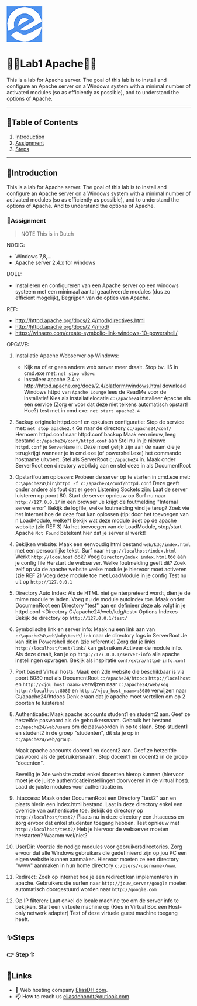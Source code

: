 ![logo](/Images/logo.png)
# 💙🤍Lab1 Apache🤍💙

This is a lab for Apache server. The goal of this lab is to install and configure an Apache server on a Windows system with a minimal number of activated modules (so as efficiently as possible), and to understand the options of Apache.

---

## 📘Table of Contents

1. [Introduction](#introduction)
2. [Assignment](#assignment)
3. [Steps](#steps)


---

## 🖖Introduction

This is a lab for Apache server. The goal of this lab is to install and configure an Apache server on a Windows system with a minimal number of activated modules (so as efficiently as possible), and to understand the options of Apache. And to understand the options of Apache.

### 📝Assignment 
> NOTE This is in Dutch

NODIG:
- Windows 7,8,...
- Apache server 2.4.x for windows 

DOEL:
- Installeren en configureren van een Apache server op een windows systeem met een minimaal aantal geactiveerde modules (dus zo efficient mogelijk), Begrijpen van de opties van Apache. 

REF:
- http://httpd.apache.org/docs/2.4/mod/directives.html
- http://httpd.apache.org/docs/2.4/mod/
- https://winaero.com/create-symbolic-link-windows-10-powershell/

OPGAVE:

1. Installatie Apache Webserver op Windows:
    - Kijk na of er geen andere web server meer draait. Stop bv. IIS in cmd.exe met: `net stop w3svc`
    - Installeer apache 2.4.x:
        http://httpd.apache.org/docs/2.4/platform/windows.html download Windows httpd van `Apache Lounge` lees de ReadMe voor de installatie! Kies als installatielocatie `c:\apache24` installeer Apache als een service (Zorg er voor dat deze niet telkens automatisch opstart! Hoe?) test met in cmd.exe: `net start apache2.4`

2. Backup originele httpd.conf en opkuisen configuratie:
    Stop de service met: `net stop apache2.4`
    Ga naar de directory `c:/apache24/conf/`
    Hernoem httpd.conf naar httpd.conf.backup
    Maak een nieuw, leeg bestand `c:/apache24/conf/httpd.conf` aan
    Stel nu in je nieuwe `httpd.conf` je `ServerName` in. 
    Deze moet gelijk zijn aan de naam die je terugkrijgt wanneer je in cmd.exe (of powershell.exe) het commando hostname uitvoert.
    Stel als ServerRoot `c:/apache24` in.
    Maak onder ServerRoot een directory web/kdg aan en stel deze in als DocumentRoot


3. Opstartfouten oplossen:
    Probeer de server op te starten in cmd.exe met:
    `c:\apache24\bin\httpd -f c:/apache24/conf/httpd.conf`
    Deze geeft onder andere als fout dat er geen Listening Sockets zijn: Laat de server luisteren op poort 80.
    Start de server opnieuw op
    Surf nu naar `http://127.0.0.1/` in een browser
    Je krijgt de foutmelding "Internal server error"
    Bekijk de logfile, welke foutmelding vind je terug?
    Zoek vie het Internet hoe de deze fout kan oplossen (tip: door het toevoegen van n LoadModule, welke?)
    Bekijk wat deze module doet op de apache website (zie REF 3)
    Na het toevoegen van de LoadModule, stop/start Apache
    `Not Found`  betekent hier dat je server al werkt!

4. Bekijken website:
    Maak een eenvoudig html bestand `web/kdg/index.html` met een persoonlijke tekst.
    Surf naar `http://localhost/index.html`
    Werkt `http://localhost` ook?
    Voeg `DirectoryIndex index.html` toe aan je config file
    Herstart de webserver. Welke foutmelding geeft dit?
    Zoek zelf op via de apache website welke module je hiervoor moet activeren (zie REF 2)
    Voeg deze module toe met LoadModule in je config
    Test nu uit op `http://127.0.0.1`

5. Directory Auto Index:
    Als de HTML niet ge nterpreteerd wordt, dien je de mime module te laden.
    Voeg nu de module autoindex toe.
    Maak onder DocumenRoot een Directory "test" aan en definieer deze als volgt in je httpd.conf
        <Directory C:/apache24/web/kdg/test>
        Options Indexes
        </Directory>
    Bekijk de directory op `http://127.0.0.1/test/`

6. Symbolische link en server info:
    Maak nu een link aan van `c:\apache24\web\kdg\test\link` naar de directory logs in ServerRoot 
    Je kan dit in Powershell doen (zie referentie)
    Zorg dat je links `http://localhost/test/link/` kan gebruiken
    Activeer de module info. Als deze draait, kan je op `http://127.0.0.1/server-info` alle apache instellingen opvragen.
    Bekijk als inspiratie `conf/extra/httpd-info.conf`

7. Port based Virtual hosts:
    Maak een 2de website die beschikbaar is via poort 8080 met als DocumentRoot `c:/apache24/htdocs`
    `http://localhost` en `http://<jou_host_naam>` verwijzen naar `c:/apache24/web/kdg`
    `http://localhost:8080` en `http://<jou_host_naam>:8080` verwijzen naar C:/apache24/htdocs
    Denk eraan dat je apache moet vertellen om op 2 poorten te luisteren!

8. Authenticatie:
    Maak apache accounts student1 en student2 aan. Geef ze hetzelfde paswoord als de gebruikersnaam. 
    Gebruik het bestand `c:/apache24/web/users` om de paswoorden in op te slaan. 
    Stop student1 en student2 in de groep "studenten", dit sla je op in `c:/apache24/web/group`.

    Maak apache accounts docent1 en docent2 aan. Geef ze hetzelfde paswoord als de gebruikersnaam. 
    Stop docent1 en docent2 in de groep "docenten".

    Beveilig je 2de website zodat enkel docenten hierop kunnen (hiervoor moet je de juiste authenticatieinstellingen doorvoeren in de virtual host).
    Laad de juiste modules voor authenticatie in.

9. .htaccess:
    Maak onder DocumenRoot een Directory "test2" aan en plaats hierin een index.html bestand.
    Laat in deze directory enkel een override van authenticatie toe.
    Bekijk de directory op `http://localhost/test2/`
    Plaats nu in deze directory een .htaccess en zorg ervoor dat enkel studenten toegang hebben.
    Test opnieuw met `http://localhost/test2/`
    Heb je hiervoor de webserver moeten herstarten? Waarom wel/niet?

10. UserDir:
    Voorzie de nodige modules voor gebruikersdirectories.
    Zorg ervoor dat alle Windows gebruikers die gedefinieerd zijn op jou PC een eigen website kunnen aanmaken.
    Hiervoor moeten ze een directory "www" aanmaken in hun home directory `c:/Users/<username>/www`. 

11. Redirect:
    Zoek op internet hoe je een redirect kan implementeren in apache. 
    Gebruikers die surfen naar `http://jouw_server/google` moeten automatisch doorgestuurd worden naar `http://google.com` 

12. Op IP filteren:
    Laat enkel de locale machine toe om de server info te bekijken.
    Start een virtuele machine op (Kies in Virtual Box een Host-only netwerk adapter)
    Test of deze virtuele guest machine toegang heeft.

## ✨Steps

### 👉 Step 1:




## 🔗Links
- 👯 Web hosting company [EliasDH.com](https://eliasdh.com).
- 📫 How to reach us eliasdehondt@outlook.com.